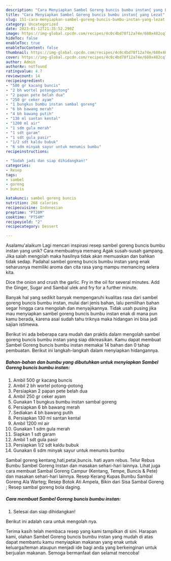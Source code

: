 ```yaml
---
description: "Cara Menyiapkan Sambel Goreng buncis bumbu instan{ yang Lezat"
title: "Cara Menyiapkan Sambel Goreng buncis bumbu instan{ yang Lezat"
slug: 151-cara-menyiapkan-sambel-goreng-buncis-bumbu-instan-yang-lezat
category: Uncategorized
date: 2023-01-12T21:35:52.290Z
image: https://img-global.cpcdn.com/recipes/4c0c4bd78f12a74e/680x482cq70/sambel-goreng-buncis-bumbu-instan-foto-resep-utama.jpg
hideToc: false
enableToc: true
enableTocContent: false
thumbnail: https://img-global.cpcdn.com/recipes/4c0c4bd78f12a74e/680x482cq70/sambel-goreng-buncis-bumbu-instan-foto-resep-utama.jpg
cover: https://img-global.cpcdn.com/recipes/4c0c4bd78f12a74e/680x482cq70/sambel-goreng-buncis-bumbu-instan-foto-resep-utama.jpg
author: Admin
authorAv: notfound
ratingvalue: 4.7
reviewcount: 14
recipeingredient:
- "500 gr kacang buncis"
- "2 bh wortel potongpotong"
- "2 papan pete belah dua"
- "250 gr ceker ayam"
- "1 bungkus bumbu instan sambal goreng"
- "6 bh bawang merah"
- "4 bh bawang putih"
- "130 ml santan kental"
- "1200 ml air"
- "1 sdm gula merah"
- "1 sdt garam"
- "1 sdt gula pasir"
- "1/2 sdt kaldu bubuk"
- "6 sdm minyak sayur untuk menumis bumbu"
recipeinstructions:

- "Sudah jadi dan siap dihidangkan!"
categories:
- Resep
tags:
- sambel
- goreng
- buncis

katakunci: sambel goreng buncis 
nutrition: 268 calories
recipecuisine: Indonesian
preptime: "PT20M"
cooktime: "PT54M"
recipeyield: "2"
recipecategory: Dessert

---
```



Asalamu'alaikum Lagi mencari inspirasi resep sambel goreng buncis bumbu instan yang unik? Cara membuatnya memang Agak susah-susah gampang. Jika salah mengolah maka hasilnya tidak akan memuaskan dan bahkan tidak sedap. Padahal sambel goreng buncis bumbu instan yang enak seharusnya memiliki aroma dan cita rasa yang mampu memancing selera kita.


Dice the onion and crush the garlic. Fry in the oil for several minutes. Add the Ginger, Sugar and Sambal ulek and fry for a further minute.

Banyak hal yang sedikit banyak mempengaruhi kualitas rasa dari sambel goreng buncis bumbu instan, mulai dari jenis bahan, lalu pemilihan bahan segar hingga cara mengolah dan menyajikannya. Tidak usah pusing jika mau menyiapkan sambel goreng buncis bumbu instan enak di mana pun kamu berada, karena asal sudah tahu triknya maka hidangan ini bisa jadi sajian istimewa.


Berikut ini ada beberapa cara mudah dan praktis dalam mengolah sambel goreng buncis bumbu instan yang siap dikreasikan. Kamu dapat membuat Sambel Goreng buncis bumbu instan memakai 14 bahan dan 0 tahap pembuatan. Berikut ini langkah-langkah dalam menyiapkan hidangannya.

<!--inarticleads1-->

##### Bahan-bahan dan bumbu yang dibutuhkan untuk menyiapkan Sambel Goreng buncis bumbu instan:

1. Ambil 500 gr kacang buncis
1. Ambil 2 bh wortel potong-potong
1. Persiapkan 2 papan pete belah dua
1. Ambil 250 gr ceker ayam
1. Gunakan 1 bungkus bumbu instan sambal goreng
1. Persiapkan 6 bh bawang merah
1. Sediakan 4 bh bawang putih
1. Persiapkan 130 ml santan kental
1. Ambil 1200 ml air
1. Gunakan 1 sdm gula merah
1. Siapkan 1 sdt garam
1. Ambil 1 sdt gula pasir
1. Persiapkan 1/2 sdt kaldu bubuk
1. Gunakan 6 sdm minyak sayur untuk menumis bumbu


Sambal goreng kentang,hati,petai,buncis. hati ayam rebus. Telur Rebus Bumbu Sambel Goreng Instan dan masakan sehari-hari lainnya. Lihat juga cara membuat Sambal Goreng Campur (Kentang, Tempe, Buncis &amp; Pete) dan masakan sehari-hari lainnya. Resep Kerang Kupas Bumbu Sambal Goreng Ala Warteg; Resep Botok Ati Ampela, Bikin dari Sisa Sambal Goreng ; Resep sambal goreng bola daging. 

<!--inarticleads2-->

##### Cara membuat Sambel Goreng buncis bumbu instan:


1. Selesai dan siap dihidangkan!

Berikut ini adalah cara untuk mengolah nya. 

Terima kasih telah membaca resep yang kami tampilkan di sini. Harapan kami, olahan Sambel Goreng buncis bumbu instan yang mudah di atas dapat membantu kamu menyiapkan makanan yang enak untuk keluarga/teman ataupun menjadi ide bagi anda yang berkeinginan untuk berjualan makanan. Semoga bermanfaat dan selamat mencoba!
